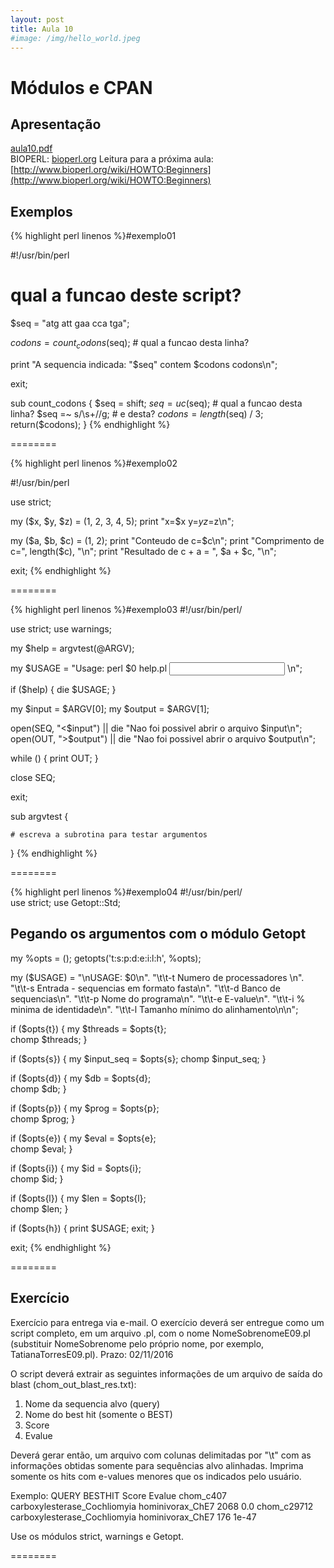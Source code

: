 ```yaml
---
layout: post
title: Aula 10
#image: /img/hello_world.jpeg
---
```

# Módulos e CPAN 

## Apresentação
[aula10.pdf](http://biologia.ib.usp.br/torres/introprog2018/aulas/aula10.pdf)  
BIOPERL: [bioperl.org](http://www.bioperl.org/) 
Leitura para a próxima aula: [http://www.bioperl.org/wiki/HOWTO:Beginners](http://www.bioperl.org/wiki/HOWTO:Beginners) 

## Exemplos

{% highlight perl linenos %}#exemplo01

#!/usr/bin/perl 

# qual a funcao deste script?

$seq = "atg att gaa cca tga"; 

$codons = count_codons($seq); # qual a funcao desta linha? 

print "A sequencia indicada: \"$seq\" contem $codons codons\n";

exit;

sub count_codons { 
    $seq = shift; 
    $seq = uc($seq);  # qual a funcao desta linha? 
    $seq =~ s/\s+//g; # e desta?
    $codons = length($seq) / 3; 
    return($codons); 
}
{% endhighlight %}

========

{% highlight perl linenos %}#exemplo02

#!/usr/bin/perl 

use strict;

my ($x, $y, $z) = (1, 2, 3, 4, 5); 
print "x=$x y=$y z=$z\n";
  
my ($a, $b, $c) = (1, 2); 
print "Conteudo de c=$c\n"; 
print "Comprimento de c=", length($c), "\n"; 
print "Resultado de c + a = ", $a + $c, "\n";

exit;
{% endhighlight %}

========

{% highlight perl linenos %}#exemplo03
#!/usr/bin/perl/

use strict; use warnings; 

my $help = argvtest(\@ARGV);

my $USAGE = "Usage: perl $0 help.pl <input> <output>\n";

if ($help) {
    die $USAGE;
}

my $input  = $ARGV[0];
my $output = $ARGV[1];

open(SEQ, "<$input")  || die "Nao foi possivel abrir o arquivo $input\n";
open(OUT, ">$output") || die "Nao foi possivel abrir o arquivo $output\n";

while (<SEQ>) {
    print OUT; 
}

close SEQ;

exit;

sub argvtest {

    # escreva a subrotina para testar argumentos

} 
{% endhighlight %}

========

{% highlight perl linenos %}#exemplo04
#!/usr/bin/perl/                   
use strict;
use Getopt::Std; 

## Pegando os argumentos com o módulo Getopt 
my %opts = ();
getopts('t:s:p:d:e:i:l:h', \%opts);

my ($USAGE) = "\nUSAGE: $0\n".
          "\t\t-t Numero de processadores \n".
          "\t\t-s Entrada - sequencias em formato fasta\n".
          "\t\t-d Banco de sequencias\n".
          "\t\t-p Nome do programa\n".
          "\t\t-e E-value\n".
          "\t\t-i % minima de identidade\n".
          "\t\t-l Tamanho mínimo do alinhamento\n\n";

if ($opts{t}) { 
    my $threads = $opts{t};   
    chomp $threads; 
}

if ($opts{s}) { 
    my $input_seq = $opts{s}; 
    chomp $input_seq;
}

if ($opts{d}) { 
    my $db = $opts{d};        
    chomp $db; 
}

if ($opts{p}) { 
    my $prog = $opts{p};      
    chomp $prog; 
} 

if ($opts{e}) { 
    my $eval = $opts{e};      
    chomp $eval; 
}

if ($opts{i}) { 
    my $id = $opts{i};        
    chomp $id; 
}

if ($opts{l}) { 
    my $len = $opts{l};       
    chomp $len; 
}

if ($opts{h}) { 
    print $USAGE; 
    exit; 
}

exit;
{% endhighlight %}

========

## Exercício 

Exercício para entrega via e-mail. O exercício deverá ser entregue como um script completo, em um arquivo .pl, com o nome NomeSobrenomeE09.pl (substituir NomeSobrenome pelo próprio nome, por exemplo, TatianaTorresE09.pl).
Prazo: 02/11/2016

O script deverá extrair as seguintes informações de um arquivo de saída do blast (chom_out_blast_res.txt):
1. Nome da sequencia alvo (query)
2. Nome do best hit (somente o BEST)
3. Score
4. Evalue

Deverá gerar então, um arquivo com colunas delimitadas por "\t" com as informações obtidas somente para sequências alvo alinhadas. Imprima somente os hits com e-values menores que os indicados pelo usuário.

Exemplo:
QUERY              BESTHIT                                           Score    Evalue
chom_c407          carboxylesterase_Cochliomyia hominivorax_ChE7     2068     0.0
chom_c29712        carboxylesterase_Cochliomyia hominivorax_ChE7     176      1e-47

Use os módulos strict, warnings e Getopt.

========

